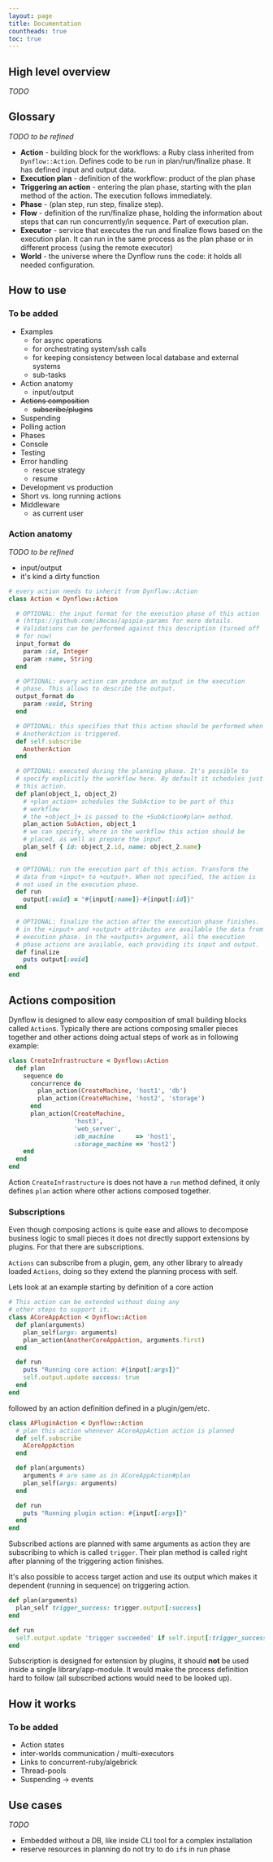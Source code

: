 ```yaml
---
layout: page
title: Documentation
countheads: true
toc: true
---
```


## High level overview

*TODO*

## Glossary

*TODO to be refined*

-   **Action** - building block for the workflows: a Ruby class inherited from
    `Dynflow::Action`. Defines code to be run in plan/run/finalize phase. It has
    defined input and output data.
-   **Execution plan** - definition of the workflow: product of the plan phase
-   **Triggering an action** - entering the plan phase, starting with the plan
    method of the action. The execution follows immediately.
-   **Phase** - (plan step, run step, finalize step).
-   **Flow** - definition of the run/finalize phase, holding the information
    about steps that can run concurrently/in sequence. Part of execution plan.
-   **Executor** - service that executes the run and finalize flows based on
    the execution plan. It can run in the same process as the plan phase or in
    different process (using the remote executor)
-   **World** - the universe where the Dynflow runs the code: it holds all
    needed configuration.

## How to use

### To be added

-   Examples
    -   for async operations
    -   for orchestrating system/ssh calls
    -   for keeping consistency between local database and external systems
    -   sub-tasks
-   Action anatomy
    -   input/output
-   ~~Actions composition~~
    -   ~~subscribe/plugins~~
-   Suspending
-   Polling action
-   Phases
-   Console
-   Testing
-   Error handling
    -   rescue strategy
    -   resume
-   Development vs production
-   Short vs. long running actions
-   Middleware
    -   as current user

### Action anatomy

*TODO to be refined*

-   input/output
-   it's kind a dirty function

```ruby
# every action needs to inherit from Dynflow::Action
class Action < Dynflow::Action

  # OPTIONAL: the input format for the execution phase of this action
  # (https://github.com/iNecas/apipie-params for more details.
  # Validations can be performed against this description (turned off
  # for now)
  input_format do
    param :id, Integer
    param :name, String
  end

  # OPTIONAL: every action can produce an output in the execution
  # phase. This allows to describe the output.
  output_format do
    param :uuid, String
  end

  # OPTIONAL: this specifies that this action should be performed when
  # AnotherAction is triggered.
  def self.subscribe
    AnotherAction
  end

  # OPTIONAL: executed during the planning phase. It's possible to
  # specify explicitly the workflow here. By default it schedules just
  # this action.
  def plan(object_1, object_2)
    # +plan_action+ schedules the SubAction to be part of this
    # workflow
    # the +object_1+ is passed to the +SubAction#plan+ method.
    plan_action SubAction, object_1
    # we can specify, where in the workflow this action should be
    # placed, as well as prepare the input.
    plan_self { id: object_2.id, name: object_2.name}
  end

  # OPTIONAL: run the execution part of this action. Transform the
  # data from +input+ to +output+. When not specified, the action is
  # not used in the execution phase.
  def run
    output[:uuid] = "#{input[:name]}-#{input[:id]}"
  end

  # OPTIONAL: finalize the action after the execution phase finishes.
  # in the +input+ and +output+ attributes are available the data from
  # execution phase. in the +outputs+ argument, all the execution
  # phase actions are available, each providing its input and output.
  def finalize
    puts output[:uuid]
  end
end
```

## Actions composition

Dynflow is designed to allow easy composition of small building blocks
called `Action`s. Typically there are actions composing smaller pieces 
together and other actions doing actual steps of work as in following
example:

```ruby
class CreateInfrastructure < Dynflow::Action
  def plan
    sequence do
      concurrence do
        plan_action(CreateMachine, 'host1', 'db')
        plan_action(CreateMachine, 'host2', 'storage')
      end
      plan_action(CreateMachine,
                  'host3',
                  'web_server',
                  :db_machine      => 'host1',
                  :storage_machine => 'host2')
    end
  end
end
```
Action `CreateInfrastructure` is does not have a `run` method defined, it only
defines `plan` action where other actions composed together.

### Subscriptions

Even though composing actions is quite ease and allows to decompose
business logic to small pieces it does not directly support extensions
by plugins. For that there are subscriptions.

`Actions` can subscribe from a plugin, gem, any other library to already
loaded `Actions`, doing so they extend the planning process with self.

Lets look at an example starting by definition of a core action

```ruby
# This action can be extended without doing any 
# other steps to support it.
class ACoreAppAction < Dynflow::Action
  def plan(arguments)
    plan_self(args: arguments)
    plan_action(AnotherCoreAppAction, arguments.first)
  end

  def run
    puts "Running core action: #{input[:args]}"
    self.output.update success: true
  end
end
```

followed by an action definition defined in a plugin/gem/etc.

```ruby
class APluginAction < Dynflow::Action
  # plan this action whenever ACoreAppAction action is planned
  def self.subscribe
    ACoreAppAction
  end

  def plan(arguments)
    arguments # are same as in ACoreAppAction#plan
    plan_self(args: arguments)
  end

  def run
    puts "Running plugin action: #{input[:args]}"
  end
end
```

Subscribed actions are planned with same arguments as action they are
subscribing to which is called `trigger`. Their plan method is called right
after planning of the triggering action finishes.

It's also possible to access target action and use its output which 
makes it dependent (running in sequence) on triggering action.

```ruby
def plan(arguments)
  plan_self trigger_success: trigger.output[:success]
end

def run
  self.output.update 'trigger succeeded' if self.input[:trigger_success]
end
```

Subscription is designed for extension by plugins, it should **not** be used
inside a single library/app-module. It would make the process definition 
hard to follow (all subscribed actions would need to be looked up).

## How it works

### To be added

-   Action states
-   inter-worlds communication / multi-executors
-   Links to concurrent-ruby/algebrick
-   Thread-pools
-   Suspending -> events

## Use cases

*TODO*

-   Embedded without a DB, like inside CLI tool for a complex installation
-   reserve resources in planning do not try to do `if`s in run phase
